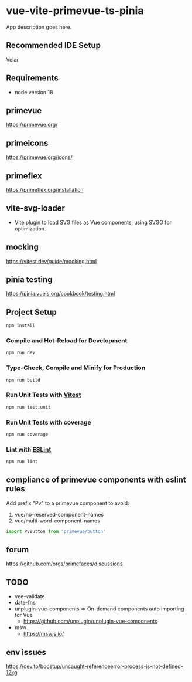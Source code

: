 # vue-vite-primevue-ts-pinia

App description goes here.

## Recommended IDE Setup
Volar

## Requirements
- node version 18

## primevue
https://primevue.org/

## primeicons
https://primevue.org/icons/

## primeflex
https://primeflex.org/installation

## vite-svg-loader
- Vite plugin to load SVG files as Vue components, using SVGO for optimization.

## mocking
https://vitest.dev/guide/mocking.html

## pinia testing
https://pinia.vuejs.org/cookbook/testing.html


## Project Setup

```sh
npm install
```

### Compile and Hot-Reload for Development

```sh
npm run dev
```

### Type-Check, Compile and Minify for Production

```sh
npm run build
```

### Run Unit Tests with [Vitest](https://vitest.dev/)

```sh
npm run test:unit
```

### Run Unit Tests with coverage

```sh
npm run coverage
```

### Lint with [ESLint](https://eslint.org/)

```sh
npm run lint
```

## compliance of primevue components with eslint rules
Add prefix "Pv" to a primevue component to avoid:
1. vue/no-reserved-component-names
2. vue/multi-word-component-names
```ts
import PvButton from 'primevue/button'
```

## forum
https://github.com/orgs/primefaces/discussions



## TODO
- vee-validate
- date-fns
- unplugin-vue-components => On-demand components auto importing for Vue
  - https://github.com/unplugin/unplugin-vue-components
- msw
  - https://mswjs.io/

## env issues
https://dev.to/boostup/uncaught-referenceerror-process-is-not-defined-12kg